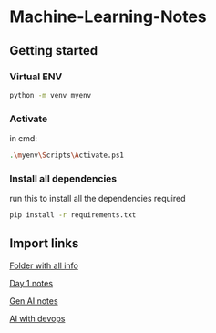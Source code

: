 # Machine-Learning-Notes

## Getting started 

### Virtual ENV
```sh
python -m venv myenv
```
### Activate
in cmd:
```sh
.\myenv\Scripts\Activate.ps1
```
### Install all dependencies
run this to install all the dependencies required
```sh
pip install -r requirements.txt
```


## Import links

[Folder with all info](https://drive.google.com/drive/folders/1W9_nQu_5tL1y_ODTaO_JldME548fOR8V?usp=sharing)

[Day 1 notes](https://docs.google.com/document/d/1eH5GsmatvISjAzZ4wBmgkIhBIrUCQkNODznkHvLpLUY/edit)

[Gen AI notes](https://docs.google.com/document/d/17wb0Z9EkLssdS-2Ec_H4GROPWAtPhxKvP3q-QaPvsEU/edit?usp=sharing)

[AI with devops](https://drive.google.com/drive/folders/1M6iPapQhGRIRd6-JkipwVjw_kmwbcHyj?usp=sharing)